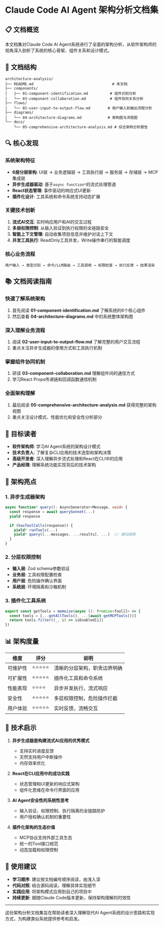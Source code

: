 # Claude Code AI Agent 架构分析文档集

## 📋 文档概览

本文档集对Claude Code AI Agent系统进行了全面的架构分析，从软件架构师的视角深入剖析了系统的核心骨架、组件关系和设计模式。

## 📁 文档结构

```
architecture-analysis/
├── README.md                                    # 本文档
├── components/
│   ├── 01-component-identification.md          # 组件识别分析
│   └── 03-component-collaboration.md           # 组件协同关系分析
├── flows/
│   └── 02-user-input-to-output-flow.md        # 用户输入到输出流程分析
├── diagrams/
│   └── 04-architecture-diagrams.md            # 架构图与流程图
└── docs/
    └── 05-comprehensive-architecture-analysis.md # 综合架构分析报告
```

## 🔍 核心发现

### 系统架构特征
- **6层分层架构**: UI层 → 业务逻辑层 → 工具执行层 → 服务层 → 存储层 → MCP集成层
- **异步生成器驱动**: 基于`async function*`的流式处理管道
- **React状态管理**: 事件驱动的响应式UI更新
- **插件化设计**: 工具系统和命令系统支持动态扩展

### 关键技术创新
1. **流式AI交互**: 实时响应用户和AI的交互过程
2. **多层权限控制**: 从输入验证到执行权限的全链路安全
3. **智能上下文管理**: 自动收集项目信息并维护对话上下文
4. **并发工具执行**: ReadOnly工具并发，Write操作串行的智能调度

### 核心业务流程
```
用户输入 → 类型识别 → 命令/LLM路由 → 工具调用 → 权限检查 → 执行反馈 → 结果渲染
```

## 📚 文档阅读指南

### 快速了解系统架构
1. 首先阅读 **01-component-identification.md** 了解系统的6个核心组件
2. 然后查看 **04-architecture-diagrams.md** 中的系统整体架构图

### 深入理解业务流程  
1. 阅读 **02-user-input-to-output-flow.md** 了解完整的用户交互流程
2. 重点关注异步生成器的使用方式和工具执行机制

### 掌握组件协同机制
1. 研读 **03-component-collaboration.md** 理解组件间的通信方式
2. 学习React Props传递链和回调函数通信机制

### 全面架构理解
1. 最后阅读 **05-comprehensive-architecture-analysis.md** 获得完整的架构视图
2. 重点关注设计模式、性能优化和安全性分析部分

## 🎯 目标读者

- **软件架构师**: 学习AI Agent系统的架构设计模式
- **技术负责人**: 了解复杂CLI应用的技术选型和架构决策
- **高级开发者**: 深入理解异步流式处理和React在CLI中的应用
- **产品经理**: 理解系统功能实现背后的技术架构

## 🔧 架构亮点

### 1. 异步生成器架构
```typescript
async function* query(): AsyncGenerator<Message, void> {
  const response = await querySonnet(...)
  yield response
  
  if (hasToolCalls(response)) {
    yield* runTools(...)
    yield* query([...messages, ...results], ...)  // 递归调用
  }
}
```

### 2. 分层权限控制
- **输入层**: Zod schema参数验证
- **业务层**: 工具权限配置检查  
- **用户层**: 危险操作确认界面
- **系统层**: 环境隔离和沙箱机制

### 3. 插件化工具系统
```typescript
export const getTools = memoize(async (): Promise<Tool[]> => {
  const tools = [...getAllTools(), ...(await getMCPTools())]
  return tools.filter((_, i) => isEnabled[i])
})
```

## 📊 架构度量

| 维度 | 评分 | 说明 |
|------|------|------|
| 可维护性 | ⭐⭐⭐⭐⭐ | 清晰的分层架构，职责边界明确 |
| 可扩展性 | ⭐⭐⭐⭐⭐ | 插件化工具和命令系统 |
| 性能表现 | ⭐⭐⭐⭐ | 异步并发执行，流式响应 |
| 安全性 | ⭐⭐⭐⭐⭐ | 多层权限控制，危险操作拦截 |
| 用户体验 | ⭐⭐⭐⭐⭐ | 实时反馈，流畅交互 |

## 🚀 技术启示

1. **异步生成器是构建流式AI应用的优秀模式**
   - 支持实时进度反馈
   - 天然支持用户中断操作
   - 内存效率优化

2. **React在CLI应用中的成功实践**  
   - 状态管理和UI更新的响应式架构
   - 组件化思维在命令行界面的应用

3. **AI Agent安全性的系统性思考**
   - 输入验证、权限控制、执行隔离的全链路防护
   - 用户授权确认机制的重要性

4. **插件化架构的生态价值**
   - MCP协议支持外部工具生态
   - 统一的Tool接口规范
   - 动态加载和权限控制

## 📝 使用建议

- **学习顺序**: 建议按文档编号顺序阅读，由浅入深
- **代码对照**: 结合源码阅读，理解具体实现细节  
- **实践应用**: 将架构模式应用到自己的项目中
- **持续更新**: 跟随Claude Code版本更新，保持架构理解的时效性

---

这份架构分析文档集旨在帮助读者深入理解现代AI Agent系统的设计思路和实现方式，为构建类似系统提供参考和启发。